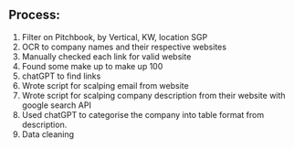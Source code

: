 ## **Process:**

1. Filter on Pitchbook, by Vertical, KW, location SGP
2. OCR to company names and their respective websites
3. Manually checked each link for valid website
4. Found some make up to make up 100
5. chatGPT to find links
6. Wrote script for scalping email from website
7. Wrote script for scalping company description from their website with google search API
8. Used chatGPT to categorise the company into table format from description.
9. Data cleaning


